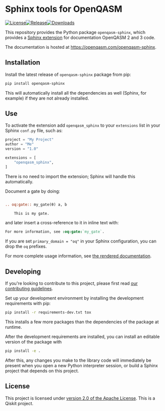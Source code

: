 # Sphinx tools for OpenQASM

[![License](https://img.shields.io/github/license/openqasm/openqasm-sphinx.svg?style=popout-square)](https://opensource.org/licenses/Apache-2.0)[![Release](https://img.shields.io/github/release/openqasm/openqasm-sphinx.svg?style=popout-square)](https://github.com/openqasm/openqasm-sphinx/releases)[![Downloads](https://img.shields.io/pypi/dm/openqasm-sphinx.svg?style=popout-square)](https://pypi.org/project/openqasm-sphinx/)

This repository provides the Python package `openqasm-sphinx`, which provides a [Sphinx extension](https://www.sphinx-doc.org) for documentation OpenQASM 2 and 3 code.

The documentation is hosted at https://openqasm.com/openqasm-sphinx.


## Installation

Install the latest release of `openqasm-sphinx` package from pip:

```bash
pip install openqasm-sphinx
```

This will automatically install all the dependencies as well (Sphinx, for example) if they are not already installed.

## Use

To activate the extension add `openqasm_sphinx` to your `extensions` list in your Sphinx `conf.py` file, such as:

```python
project = "My Project"
author = "Me"
version = "1.0"

extensions = [
    "openqasm_sphinx",
]
```

There is no need to import the extension; Sphinx will handle this automatically.

Document a gate by doing:

```rst

.. oq:gate:: my_gate(θ) a, b

    This is my gate.
```

and later insert a cross-reference to it in inline text with:

```rst
For more information, see :oq:gate:`my_gate`.
```

If you are set `primary_domain = "oq"` in your Sphinx configuration, you can drop the `oq` prefixes.

For more complete usage information, see [the rendered documentation](https://openqasm.com/openqasm-sphinx).


## Developing

If you're looking to contribute to this project, please first read [our contributing guidelines](CONTRIBUTING.md).

Set up your development environment by installing the development requirements with pip:

```bash
pip install -r requirements-dev.txt tox
```

This installs a few more packages than the dependencies of the package at runtime.

After the development requirements are installed, you can install an editable version of the package with

```bash
pip install -e .
```

After this, any changes you make to the library code will immediately be present when you open a new Python interpreter session, or build a Sphinx project that depends on this project.


## License

This project is licensed under [version 2.0 of the Apache License](LICENSE).
This is a Qiskit project.
